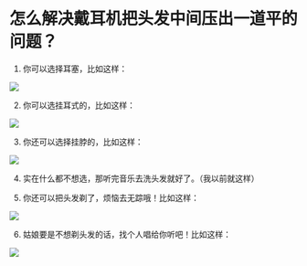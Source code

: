 怎么解决戴耳机把头发中间压出一道平的问题？
=========================================

1. 你可以选择耳塞，比如这样：

  ![](http://biang.io/biangpic/blog/a4a45279c70626f189196313e8c80506.jpg)

2. 你可以选挂耳式的，比如这样：

  ![](http://biang.io/biangpic/blog/41c3bd6b0a2da80980be8d9a8ae0117b.jpg)

3. 你还可以选择挂脖的，比如这样：

  ![](http://biang.io/biangpic/blog/c5f38a52d2c783696958ed0ba5c830ee.jpg)

4. 实在什么都不想选，那听完音乐去洗头发就好了。（我以前就这样）

5. 你还可以把头发剃了，烦恼去无踪哦！比如这样：

  ![](http://biang.io/biangpic/blog/c46b0157d578abef795c3835ea42ef63.jpg)

6. 姑娘要是不想剃头发的话，找个人唱给你听吧！比如这样：

  ![](http://biang.io/biangpic/blog/982ea695b65df0914ac02d3674d2a23e.jpg)
